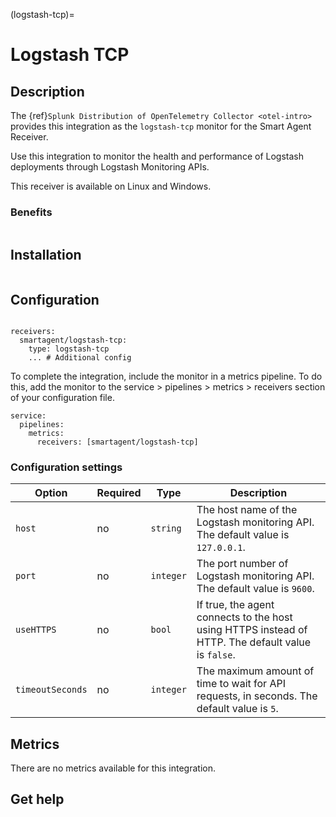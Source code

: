 (logstash-tcp)=

# Logstash TCP
<meta name="Description" content="Use this Splunk Observability Cloud integration for the Logstash TCP monitor. See benefits, install, configuration, and metrics">

## Description

The {ref}`Splunk Distribution of OpenTelemetry Collector <otel-intro>` provides this integration as the `logstash-tcp` monitor for the Smart Agent Receiver.

Use this integration to monitor the health and performance of Logstash deployments through Logstash Monitoring APIs.

This receiver is available on Linux and Windows.

### Benefits

```{include} /_includes/benefits.md
```

## Installation

```{include} /_includes/collector-installation.md
```

## Configuration

```{include} /_includes/configuration.md
```

```
receivers:
  smartagent/logstash-tcp:
    type: logstash-tcp
    ... # Additional config
```
To complete the integration, include the monitor in a metrics pipeline. To do this, add the monitor to the service > pipelines > metrics > receivers section of your configuration file.

```
service:
  pipelines:
    metrics:
      receivers: [smartagent/logstash-tcp]
```

### Configuration settings

| Option | Required | Type | Description |
| --- | --- | --- | --- |
| `host` | no | `string` | The host name of the Logstash monitoring API. The default value is `127.0.0.1`. |
| `port` | no | `integer` | The port number of Logstash monitoring API. The default value is `9600`. |
| `useHTTPS` | no | `bool` | If true, the agent connects to the host using HTTPS instead of HTTP. The default value is `false`. |
| `timeoutSeconds` | no | `integer` | The maximum amount of time to wait for API requests, in seconds. The default value is `5`. |

## Metrics

There are no metrics available for this integration.

## Get help

```{include} /_includes/troubleshooting.md
```